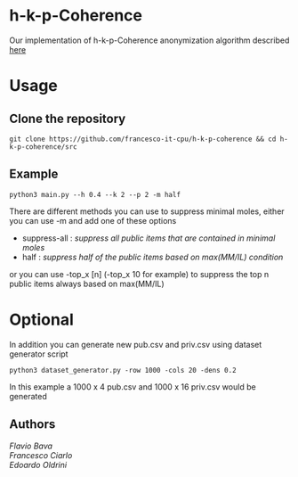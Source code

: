 # h-k-p-Coherence
Our implementation of h-k-p-Coherence anonymization algorithm described [here](https://www.researchgate.net/publication/221653414_Anonymizing_transaction_databases_for_publication)

# Usage

## Clone the repository 
```
git clone https://github.com/francesco-it-cpu/h-k-p-coherence && cd h-k-p-coherence/src
```
## Example
```
python3 main.py --h 0.4 --k 2 --p 2 -m half
```
There are different methods you can use to suppress minimal moles, either you can use -m and add one of these options
- suppress-all : _suppress all public items that are contained in minimal moles_
- half : _suppress half of the public items based on max(MM/IL) condition_

or you can use -top_x [n] (-top_x 10 for example) to suppress the top n public items always based on max(MM/IL)

# Optional
In addition you can generate new pub.csv and priv.csv using 
dataset generator script

```
python3 dataset_generator.py -row 1000 -cols 20 -dens 0.2
```
In this example a 1000 x 4 pub.csv and 1000 x 16 priv.csv would be generated

## Authors
_Flavio Bava_ </br>
_Francesco Ciarlo_ </br>
_Edoardo Oldrini_ </br>


